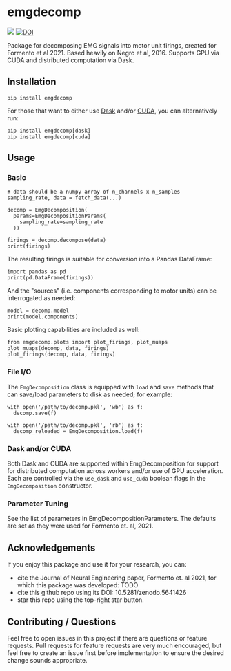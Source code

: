 # emgdecomp

![](https://img.shields.io/pypi/v/emgdecomp) [![DOI](https://zenodo.org/badge/423892522.svg)](https://zenodo.org/badge/latestdoi/423892522)

Package for decomposing EMG signals into motor unit firings, created for Formento et al 2021. Based heavily on Negro et al, 2016. Supports GPU via CUDA and distributed computation via Dask.


## Installation

```
pip install emgdecomp
```

For those that want to either use [Dask](https://dask.org/) and/or [CUDA](https://cupy.dev/), you can alternatively run:

```
pip install emgdecomp[dask]
pip install emgdecomp[cuda]
```

## Usage

### Basic

```
# data should be a numpy array of n_channels x n_samples
sampling_rate, data = fetch_data(...)

decomp = EmgDecomposition(
  params=EmgDecompositionParams(
    sampling_rate=sampling_rate
  ))

firings = decomp.decompose(data)
print(firings)
```

The resulting firings is suitable for conversion into a Pandas DataFrame:

```
import pandas as pd
print(pd.DataFrame(firings))
```

And the "sources" (i.e. components corresponding to motor units) can be interrogated as needed:

```
model = decomp.model
print(model.components)
```

Basic plotting capabilities are included as well:

```
from emgdecomp.plots import plot_firings, plot_muaps
plot_muaps(decomp, data, firings)
plot_firings(decomp, data, firings)
```

### File I/O
The `EmgDecomposition` class is equipped with `load` and `save` methods that can save/load parameters to disk as needed; for example:

```
with open('/path/to/decomp.pkl', 'wb') as f:
  decomp.save(f)

with open('/path/to/decomp.pkl', 'rb') as f:
  decomp_reloaded = EmgDecomposition.load(f)
```

### Dask and/or CUDA
Both Dask and CUDA are supported within EmgDecomposition for support for distributed computation across workers and/or use of GPU acceleration. Each are controlled via the `use_dask` and `use_cuda` boolean flags in the `EmgDecomposition` constructor.

### Parameter Tuning

See the list of parameters in EmgDecompositionParameters. The defaults are set as they were used for Formento et. al, 2021.

## Acknowledgements
If you enjoy this package and use it for your research, you can:

- cite the Journal of Neural Engineering paper, Formento et. al 2021, for which this package was developed: TODO
- cite this github repo using its DOI: 10.5281/zenodo.5641426
- star this repo using the top-right star button.

## Contributing / Questions

Feel free to open issues in this project if there are questions or feature requests. Pull requests for feature requests are very much encouraged, but feel free to create an issue first before implementation to ensure the desired change sounds appropriate.
